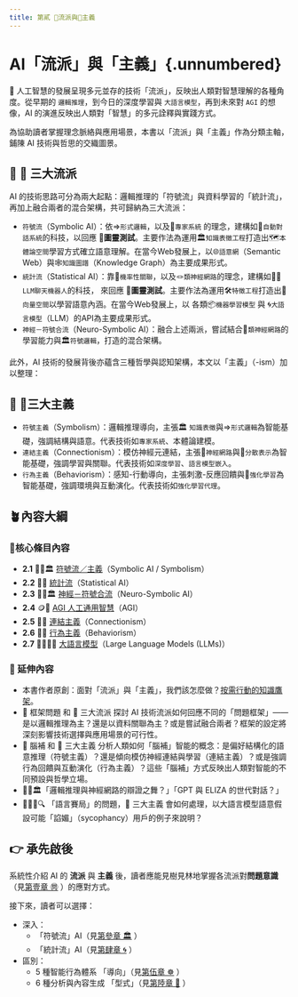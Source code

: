 ```yaml
---
title: 第貳 🎏流派與🏮主義
---
```

# AI「流派」與「主義」{.unnumbered}

🎋 人工智慧的發展呈現多元並存的技術「流派」，反映出人類對智慧理解的各種角度。從早期的 `邏輯推理`，到今日的深度學習與 `大語言模型`，再到未來對 `AGI` 的想像，AI 的演進反映出人類對「智慧」的多元詮釋與實踐方式。

為協助讀者掌握理念脈絡與應用場景，本書以「流派」與「主義」作為分類主軸，鋪陳 AI 技術與哲思的交織圖景。

## 🔹 🎏 三大流派

AI 的技術思路可分為兩大起點：邏輯推理的「符號流」與資料學習的「統計流」，再加上融合兩者的混合架構，共可歸納為三大流派：

- `符號流`（Symbolic AI）：依⇒`形式邏輯`，以及🎁`專家系統` 的理念，建構如🤖`自動對話系統`的科技，以回應 🔐**圖靈測試**。主要作法為運用🏛`知識表徵工程`打造出🗺️`本體論空間`學習方式確立語意理解。在當今Web發展上，以🌐`語意網`（Semantic Web）與🕸`知識圖譜`（Knowledge Graph）為主要成果形式。    
- `統計流`（Statistical AI）：靠🎲`機率性關聯`，以及🪢`類神經網路`的理念，建構如🧞‍♀️ `LLM聊天機器人`的科技， 來回應 🔐**圖靈測試**。主要作法為運用🛠️`特徵工程`打造出🌌 `向量空間`以學習語意內涵。在當今Web發展上，以 各類📦`機器學習模型` 與 🌀`大語言模型`（LLM）的API為主要成果形式。
- `神經－符號合流`（Neuro-Symbolic AI）：融合上述兩派，嘗試結合🧠`類神經網路`的學習能力與🏛`符號邏輯`，打造的混合架構。

此外，AI 技術的發展背後亦蘊含三種哲學與認知架構，本文以「主義」（-ism）加以整理：
## 🔸 🏮三大主義

- `符號主義`（Symbolism）：邏輯推理導向，主張🏛 `知識表徵`與⇒`形式邏輯`為智能基礎，強調結構與語意。代表技術如`專家系統`、本體論建模。
- `連結主義`（Connectionism）：模仿神經元連結，主張🧬`神經網路`與🌌`分散表示`為智能基礎，強調學習與關聯。代表技術如`深度學習`、`語言模型嵌入`。
- `行為主義`（Behaviorism）：感知-行動導向，主張刺激-反應回饋與🎯`強化學習`為智能基礎，強調環境與互動演化。代表技術如`強化學習代理`。

## 🪴內容大綱

### 🌰核心條目內容

* **2.1** 🎏🏮🏛️ [符號流／主義](02-01-symbolic_ai.zh-hant)（Symbolic AI / Symbolism）
* **2.2** 🎏🌀 [統計流](02-02-statistical_ai.zh-hant)（Statistical AI）
* **2.3** 🎏🧠🏛️ [神經－符號合流](02-03-neurosymbolic_ai.zh-hant)（Neuro-Symbolic AI）
* **2.4** 🪙🫣 [AGI 人工通用智慧](02-04-agi.zh-hant)（AGI）
* **2.5** 🏮🧬 [連結主義](02-05-connectionism.zh-hant)（Connectionism）
* **2.6** 🏮💪 [行為主義](02-06-behaviorism.zh-hant)（Behaviorism）
* **2.7** 😵‍💫🧞‍♀️ [大語言模型](02-07-large_language_models.zh-hant)（Large Language Models (LLMs)）

### 🎋 延伸內容

- 本書作者原創：面對「流派」與「主義」，我們該怎麼做？[按需行動的知識鷹架](notes-action.zh-hant.md)。
- 🧩 框架問題 和 🎏 三大流派 探討 AI 技術流派如何回應不同的「問題框架」——是以邏輯推理為主？還是以資料關聯為主？或是嘗試融合兩者？框架的設定將深刻影響技術選擇與應用場景的可行性。
- 🧠 腦補 和 🏮 三大主義 分析人類如何「腦補」智能的概念：是偏好結構化的語意推理（符號主義）？還是傾向模仿神經連結與學習（連結主義）？或是強調行為回饋與互動演化（行為主義）？這些「腦補」方式反映出人類對智能的不同預設與哲學立場。
- 🧠🕺🏛️「邏輯推理與神經網路的辯證之舞？」「GPT 與 ELIZA 的世代對話？」
- 🧞‍♀️🧠🔍 「語言賽局」的問題，🏮 三大主義 會如何處理，以大語言模型語意假設可能「諂媚」（sycophancy）用戶的例子來說明？

## 👉 承先啟後

系統性介紹 AI 的 **流派** 與 **主義** 後，讀者應能見樹見林地掌握各流派對**問題意識**（見[第壹章 ㉄](01----problematics.zh-hant) ）的應對方式。

接下來，讀者可以選擇：

* 深入：
  - 「符號流」AI（見[第參章 🏛️](03----symbolic_ai.zh-hant) ）
  - 「統計流」AI（見[第肆章 🌀](04----statistical_ai.zh-hant) ）
* 區別： 
  - 5 種智能行為體系 「導向」（見[第伍章 ☸](05----ai_orientations.zh-hant) ）
  - 6 種分析與內容生成 「型式」（見[第陸章 🔷](06----ai_analytic_form_decision.zh-hant.md) ）